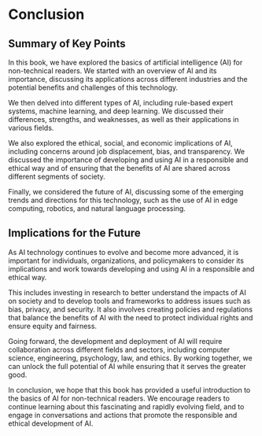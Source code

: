# Conclusion

Summary of Key Points
---------------------

In this book, we have explored the basics of artificial intelligence (AI) for non-technical readers. We started with an overview of AI and its importance, discussing its applications across different industries and the potential benefits and challenges of this technology.

We then delved into different types of AI, including rule-based expert systems, machine learning, and deep learning. We discussed their differences, strengths, and weaknesses, as well as their applications in various fields.

We also explored the ethical, social, and economic implications of AI, including concerns around job displacement, bias, and transparency. We discussed the importance of developing and using AI in a responsible and ethical way and of ensuring that the benefits of AI are shared across different segments of society.

Finally, we considered the future of AI, discussing some of the emerging trends and directions for this technology, such as the use of AI in edge computing, robotics, and natural language processing.

Implications for the Future
---------------------------

As AI technology continues to evolve and become more advanced, it is important for individuals, organizations, and policymakers to consider its implications and work towards developing and using AI in a responsible and ethical way.

This includes investing in research to better understand the impacts of AI on society and to develop tools and frameworks to address issues such as bias, privacy, and security. It also involves creating policies and regulations that balance the benefits of AI with the need to protect individual rights and ensure equity and fairness.

Going forward, the development and deployment of AI will require collaboration across different fields and sectors, including computer science, engineering, psychology, law, and ethics. By working together, we can unlock the full potential of AI while ensuring that it serves the greater good.

In conclusion, we hope that this book has provided a useful introduction to the basics of AI for non-technical readers. We encourage readers to continue learning about this fascinating and rapidly evolving field, and to engage in conversations and actions that promote the responsible and ethical development of AI.
